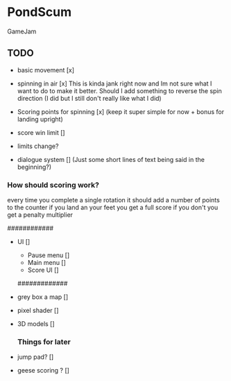 # PondScum
 GameJam

## TODO
- basic movement [x]
- spinning in air [x]
       This is kinda jank right now and Im not sure what I want to do to make it better. Should I add something to reverse the spin direction (I did but I still don't really like what I did)
- Scoring points for spinning [x] (keep it super simple for now + bonus for landing upright)

- score win limit []
- limits change?
- dialogue system [] (Just some short lines of text being said in the beginning?)

### How should scoring work?
every time you complete a single rotation it should add a number of points to the counter
if you land an your feet you get a full score
if you don't you get a penalty multiplier

  ############
- UI []
  - Pause menu []
  - Main menu []
  - Score UI []
 
   #############
- grey box a map []
- pixel shader []
- 3D models []

  ### Things for later
- jump pad? []
- geese scoring ? []
